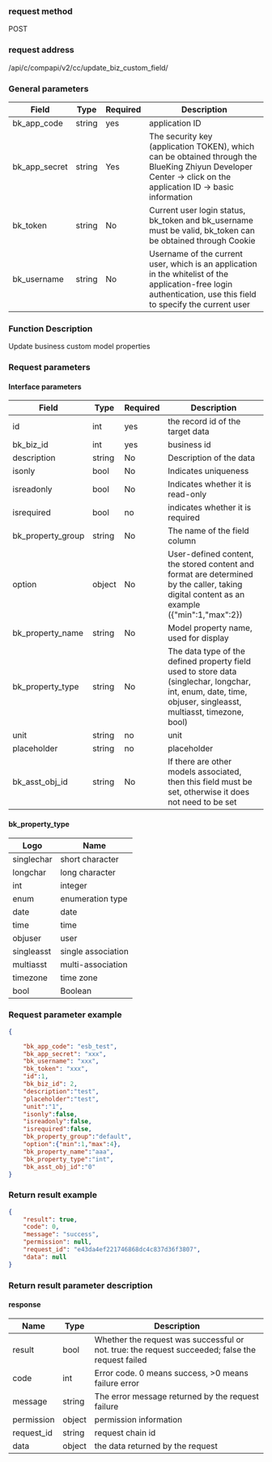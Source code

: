
### request method

POST


### request address

/api/c/compapi/v2/cc/update_biz_custom_field/


### General parameters

| Field | Type | Required | Description |
|-----------|------------|--------|------------|
| bk_app_code | string | yes | application ID |
| bk_app_secret| string | Yes | The security key (application TOKEN), which can be obtained through the BlueKing Zhiyun Developer Center -> click on the application ID -> basic information |
| bk_token | string | No | Current user login status, bk_token and bk_username must be valid, bk_token can be obtained through Cookie |
| bk_username | string | No | Username of the current user, which is an application in the whitelist of the application-free login authentication, use this field to specify the current user |


### Function Description

Update business custom model properties

### Request parameters



#### Interface parameters

| Field | Type | Required | Description |
|---------------------|---------|--------|-------------------------------------------|
| id | int | yes | the record id of the target data |
| bk_biz_id | int | yes | business id |
| description | string | No | Description of the data |
| isonly | bool | No | Indicates uniqueness |
| isreadonly | bool | No | Indicates whether it is read-only |
| isrequired | bool | no | indicates whether it is required |
| bk_property_group | string | No | The name of the field column |
| option | object | No | User-defined content, the stored content and format are determined by the caller, taking digital content as an example ({"min":1,"max":2})|
| bk_property_name | string | No | Model property name, used for display |
| bk_property_type | string | No | The data type of the defined property field used to store data (singlechar, longchar, int, enum, date, time, objuser, singleasst, multiasst, timezone, bool)|
| unit | string | no | unit |
| placeholder | string | no | placeholder |
| bk_asst_obj_id | string | No | If there are other models associated, then this field must be set, otherwise it does not need to be set |

#### bk_property_type

| Logo | Name |
|------------|----------|
| singlechar | short character |
| longchar | long character |
| int | integer |
| enum | enumeration type |
| date | date |
| time | time |
| objuser | user |
| singleasst | single association |
| multiasst | multi-association |
| timezone | time zone |
| bool | Boolean |


### Request parameter example

```json
{

    "bk_app_code": "esb_test",
    "bk_app_secret": "xxx",
    "bk_username": "xxx",
    "bk_token": "xxx",
    "id":1,
    "bk_biz_id": 2,
    "description":"test",
    "placeholder":"test",
    "unit":"1",
    "isonly":false,
    "isreadonly":false,
    "isrequired":false,
    "bk_property_group":"default",
    "option":{"min":1,"max":4},
    "bk_property_name":"aaa",
    "bk_property_type":"int",
    "bk_asst_obj_id":"0"
}
```

### Return result example

```json
{
    "result": true,
    "code": 0,
    "message": "success",
    "permission": null,
    "request_id": "e43da4ef221746868dc4c837d36f3807",
    "data": null
}
```

### Return result parameter description

#### response

| Name | Type | Description |
| ------- | ------ | ------------------------------------- |
| result | bool | Whether the request was successful or not. true: the request succeeded; false the request failed |
| code | int | Error code. 0 means success, >0 means failure error |
| message | string | The error message returned by the request failure |
| permission | object | permission information |
| request_id | string | request chain id |
| data | object | the data returned by the request   |